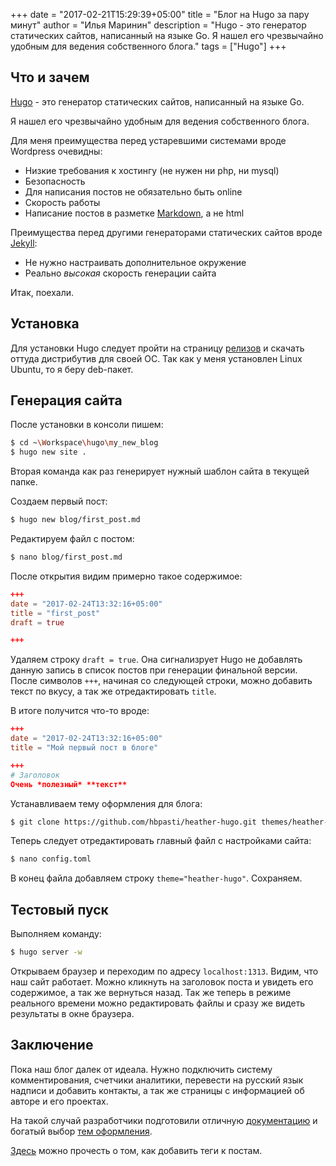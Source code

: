 +++
date = "2017-02-21T15:29:39+05:00"
title = "Блог на Hugo за пару минут"
author = "Илья Маринин"
description = "Hugo - это генератор статических сайтов, написанный на языке Go. Я нашел его чрезвычайно удобным для ведения собственного блога."
tags = ["Hugo"]
+++

## Что и зачем

[Hugo](http://gohugo.io/) - это генератор статических сайтов, написанный на языке Go. 

Я нашел его чрезвычайно удобным для ведения собственного блога.

Для меня преимущества перед устаревшими системами вроде Wordpress очевидны:

* Низкие требования к хостингу (не нужен ни php, ни mysql)
* Безопасность
* Для написания постов не обязательно быть online
* Скорость работы
* Написание постов в разметке [Markdown](https://ru.wikipedia.org/wiki/Markdown), а не html

Преимущества перед другими генераторами статических сайтов вроде [Jekyll](https://jekyllrb.com/):

* Не нужно настраивать дополнительное окружение
* Реально *высокая* скорость генерации сайта
    
Итак, поехали.

## Установка

Для установки Hugo следует пройти на страницу [релизов](https://github.com/spf13/hugo/releases) и скачать оттуда дистрибутив для своей ОС. Так как у меня установлен Linux Ubuntu, то я беру deb-пакет.

## Генерация сайта

После установки в консоли пишем:
```bash
$ cd ~\Workspace\hugo\my_new_blog
$ hugo new site .
```

Вторая команда как раз генерирует нужный шаблон сайта в текущей папке. 

Создаем первый пост:

```bash
$ hugo new blog/first_post.md
```

Редактируем файл с постом:

```bash
$ nano blog/first_post.md
```

После открытия видим примерно такое содержимое:

```toml
+++
date = "2017-02-24T13:32:16+05:00"
title = "first_post"
draft = true

+++
```

Удаляем строку `draft = true`. Она сигнализрует Hugo не добавлять данную запись в список постов при генерации финальной версии. После символов `+++`, начиная со следующей строки, можно добавить текст по вкусу, а так же отредактировать `title`.

В итоге получится что-то вроде:

```toml
+++
date = "2017-02-24T13:32:16+05:00"
title = "Мой первый пост в блоге"

+++
# Заголовок
Очень *полезный* **текст**
```

Устанавливаем тему оформления для блога:

```bash
$ git clone https://github.com/hbpasti/heather-hugo.git themes/heather-hugo
```

Теперь следует отредактировать главный файл с настройками сайта:

```bash
$ nano config.toml
```

В конец файла добавляем строку `theme="heather-hugo"`. Сохраняем.

## Тестовый пуск

Выполняем команду:

```bash
$ hugo server -w
```

Открываем браузер и переходим по адресу `localhost:1313`. Видим, что наш сайт работает. Можно кликнуть на заголовок поста и увидеть его содержимое, а так же вернуться назад. Так же теперь в режиме реального времени можно редактировать файлы и сразу же видеть результаты в окне браузера.

## Заключение

Пока наш блог далек от идеала. Нужно подключить систему комментирования, счетчики аналитики, перевести на русский язык надписи и добавить контакты, а так же страницы с информацией об авторе и его проектах. 

На такой случай разработчики подготовили отличную [документацию](https://gohugo.io/overview/introduction/) и богатый выбор [тем оформления](http://themes.gohugo.io/).

[Здесь](/post/hugo_tags) можно прочесть о том, как добавить теги к постам.